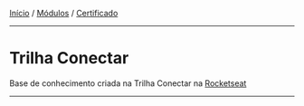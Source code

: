 [Início](https://github.com/Thalyalm/rocketseat-trilha-conectar) /
[Módulos](https://github.com/Thalyalm/rocketseat-trilha-conectar/tree/main/modulos) /
[Certificado](https://github.com/Thalyalm/rocketseat-trilha-conectar/tree/main/certificado/certificado-trilha-conectar.pdf)

---

# Trilha Conectar

Base de conhecimento criada na Trilha Conectar na [Rocketseat](https://www.rocketseat.com.br/)

---